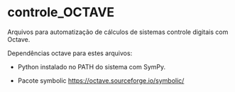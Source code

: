 # controle_OCTAVE
Arquivos para automatização de cálculos de sistemas controle digitais com Octave.

Dependências octave para estes arquivos:

- Python instalado no PATH do sistema com SymPy.

- Pacote symbolic https://octave.sourceforge.io/symbolic/
